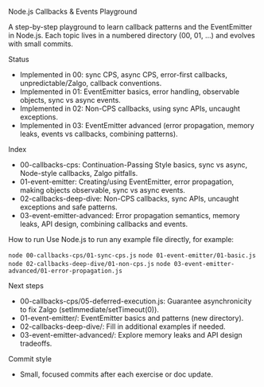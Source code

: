 Node.js Callbacks & Events Playground

A step-by-step playground to learn callback patterns and the EventEmitter in Node.js. Each topic lives in a numbered directory (00, 01, …) and evolves with small commits.

Status
- Implemented in 00: sync CPS, async CPS, error-first callbacks, unpredictable/Zalgo, callback conventions.
 - Implemented in 01: EventEmitter basics, error handling, observable objects, sync vs async events.
 - Implemented in 02: Non-CPS callbacks, using sync APIs, uncaught exceptions.
 - Implemented in 03: EventEmitter advanced (error propagation, memory leaks, events vs callbacks, combining patterns).

Index
- 00-callbacks-cps: Continuation-Passing Style basics, sync vs async, Node-style callbacks, Zalgo pitfalls.
- 01-event-emitter: Creating/using EventEmitter, error propagation, making objects observable, sync vs async events.
 - 02-callbacks-deep-dive: Non-CPS callbacks, sync APIs, uncaught exceptions and safe patterns.
 - 03-event-emitter-advanced: Error propagation semantics, memory leaks, API design, combining callbacks and events.

How to run
Use Node.js to run any example file directly, for example:

`node 00-callbacks-cps/01-sync-cps.js`
`node 01-event-emitter/01-basic.js`
`node 02-callbacks-deep-dive/01-non-cps.js`
`node 03-event-emitter-advanced/01-error-propagation.js`

Next steps
- 00-callbacks-cps/05-deferred-execution.js: Guarantee asynchronicity to fix Zalgo (setImmediate/setTimeout(0)).
- 01-event-emitter/: EventEmitter basics and patterns (new directory).
 - 02-callbacks-deep-dive/: Fill in additional examples if needed.
 - 03-event-emitter-advanced/: Explore memory leaks and API design tradeoffs.

Commit style
- Small, focused commits after each exercise or doc update.
